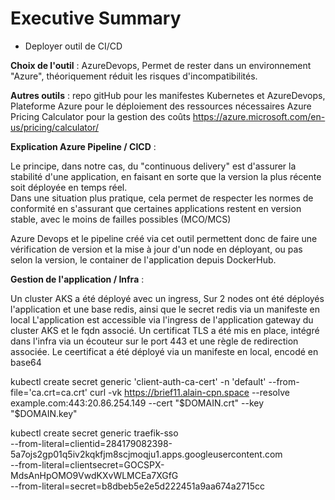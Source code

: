 # Executive Summary

* Deployer outil de CI/CD

**Choix de l'outil** : 
AzureDevops,
Permet de rester dans un environnement "Azure", théoriquement réduit les risques d'incompatibilités.

**Autres outils** : 
repo gitHub pour les manifestes Kubernetes et AzureDevops,
Plateforme Azure pour le déploiement des ressources nécessaires
Azure Pricing Calculator pour la gestion des coûts
https://azure.microsoft.com/en-us/pricing/calculator/

**Explication Azure Pipeline / CICD** :  

Le principe, dans notre cas, du "continuous delivery" est d'assurer la stabilité d'une application, en faisant en sorte que la version la plus récente soit déployée en temps réel.  
Dans une situation plus pratique, cela permet de respecter les normes de conformité en s'assurant que certaines applications restent en version stable, avec le moins de failles possibles (MCO/MCS)  

Azure Devops et le pipeline créé via cet outil permettent donc de faire une vérification de version et la mise à jour d'un node en déployant, ou pas selon la version, le container de l'application depuis DockerHub.

**Gestion de l'application / Infra** :  

Un cluster AKS a été déployé avec un ingress,
Sur 2 nodes ont été déployés l'application et une base redis, ainsi que le secret redis via un manifeste en local
L'application est accessible via l'ingress de l'application gateway du cluster AKS et le fqdn associé.
Un certificat TLS a été mis en place, intégré dans l'infra via un écouteur sur le port 443 et une règle de redirection associée.
Le ceertificat a été déployé via un manifeste en local, encodé en base64


kubectl create secret generic 'client-auth-ca-cert' -n 'default' --from-file='ca.crt=ca.crt'
curl -vk https://brief11.alain-cpn.space --resolve example.com:443:20.86.254.149 --cert "$DOMAIN.crt" --key "$DOMAIN.key"


kubectl create secret generic traefik-sso \
--from-literal=clientid=284179082398-5a7ojs2gp01q5iv2kqkfjm8scjmoqju1.apps.googleusercontent.com \
--from-literal=clientsecret=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 \
--from-literal=secret=b8dbeb5e2e5d222451a9aa674a2715cc